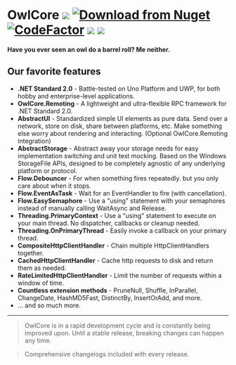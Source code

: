 # OwlCore [![](https://img.shields.io/badge/Documentation-DocFX-brightgreen)](http://arlo.site/owlcore)  [![Download from Nuget](https://img.shields.io/nuget/v/OwlCore.svg)](https://www.nuget.org/packages/OwlCore/) [![CodeFactor](https://www.codefactor.io/repository/github/arlodotexe/owlcore/badge)](https://www.codefactor.io/repository/github/arlodotexe/owlcore) ![](https://img.shields.io/nuget/dt/OwlCore) ![](https://img.shields.io/github/license/Arlodotexe/OwlCore)

**Have you ever seen an owl do a barrel roll? Me neither.**

## Our favorite features

- **.NET Standard 2.0** - Battle-tested on Uno Platform and UWP, for both hobby and enterprise-level applications.
- **OwlCore.Remoting** - A lightweight and ultra-flexible RPC framework for .NET Standard 2.0.
- **AbstractUI** - Standardized simple UI elements as pure data. Send over a network, store on disk, share between platforms, etc. Make something else worry about rendering and interacting. (Optional OwlCore.Remoting integration)
- **AbstractStorage** - Abstract away your storage needs for easy implementation switching and unit test mocking. Based on the Windows StorageFile APIs, designed to be completely agnostic of any underlying platform or protocol.
- **Flow.Debouncer** - For when something fires repeatedly. but you only care about when it stops.
- **Flow.EventAsTask** - Wait for an EventHandler to fire (with cancellation).
- **Flow.EasySemaphore** - Use a "using" statement with your semaphores instead of manually calling WaitAsync and Release.
- **Threading.PrimaryContext** - Use a "using" statement to execute on your main thread. No dispatcher, callbacks or cleanup needed.
- **Threading.OnPrimaryThread** - Easily invoke a callback on your primary thread.
- **CompositeHttpClientHandler** - Chain multiple HttpClientHandlers together.
- **CachedHttpClientHandler** - Cache http requests to disk and return them as needed.
- **RateLimitedHttpClientHandler** - Limit the number of requests within a window of time.
- **Countless extension methods** - PruneNull, Shuffle, InParallel, ChangeDate, HashMD5Fast, DistinctBy, InsertOrAdd, and more.
- ... and so much more.
---

> OwlCore is in a rapid development cycle and is constantly being improved upon. Until a stable release, breaking changes can happen any time. 

> Comprehensive changelogs included with every release.

